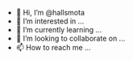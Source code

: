 - 👋 Hi, I’m @hallsmota
- 👀 I’m interested in ...
- 🌱 I’m currently learning ...
- 💞️ I’m looking to collaborate on ...
- 📫 How to reach me ...

<!---
hallsmota/hallsmota is a ✨ special ✨ repository because its `README.md` (this file) appears on your GitHub profile.
You can click the Preview link to take a look at your changes.
--->
